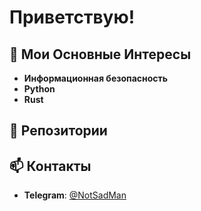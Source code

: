 # Приветствую!

## 🚀 Мои Основные Интересы

- **Информационная безопасность**
- **Python**
- **Rust**

## 📂 Репозитории
<!--
### 🛡️ Проекты по Информационной Безопасности
- [ProjectName1](https://github.com/your-username/ProjectName1): Краткое описание проекта, его цели и использование.
- [ProjectName2](https://github.com/your-username/ProjectName2): Краткое описание проекта, его цели и использование.

### 🐍 Python Проекты
- [PythonTool1](https://github.com/your-username/PythonTool1): Скрипт или проект на Python, решающий определенную задачу.
- [PythonTool2](https://github.com/your-username/PythonTool2): Другой интересный проект на Python.

### 🦀 Rust Проекты
- [RustExperiment1](https://github.com/your-username/RustExperiment1): Проект для изучения возможностей Rust.
- [RustExperiment2](https://github.com/your-username/RustExperiment2): Дальнейшие эксперименты с Rust.
 -->
## 📫 Контакты

- **Telegram**: [@NotSadMan](https://t.me/NotSadMan)
